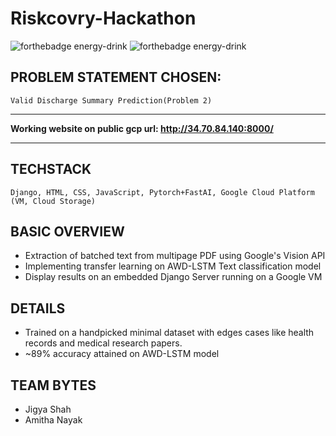 # Riskcovry-Hackathon

![forthebadge energy-drink](https://forthebadge.com/images/badges/check-it-out.svg)
![forthebadge energy-drink](https://forthebadge.com/images/badges/powered-by-black-magic.svg)

## PROBLEM STATEMENT CHOSEN:
    Valid Discharge Summary Prediction(Problem 2)

<hr>
    
**Working website on public gcp url: http://34.70.84.140:8000/**

<hr>
    
## TECHSTACK
    Django, HTML, CSS, JavaScript, Pytorch+FastAI, Google Cloud Platform (VM, Cloud Storage)
    
## BASIC OVERVIEW
- Extraction of batched text from multipage PDF using Google's Vision API
- Implementing transfer learning on AWD-LSTM Text classification model
- Display results on an embedded Django Server running on a Google VM

## DETAILS
- Trained on a handpicked minimal dataset with edges cases like health records and medical research papers.
- ~89% accuracy attained on AWD-LSTM model

## TEAM BYTES
* Jigya Shah
* Amitha Nayak
